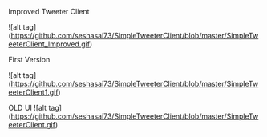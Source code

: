Improved Tweeter Client

![alt tag] (https://github.com/seshasai73/SimpleTweeterClient/blob/master/SimpleTweeterClient_Improved.gif)

First Version

![alt tag] (https://github.com/seshasai73/SimpleTweeterClient/blob/master/SimpleTweeterClient1.gif)

OLD UI
![alt tag] (https://github.com/seshasai73/SimpleTweeterClient/blob/master/SimpleTweeterClient.gif)

